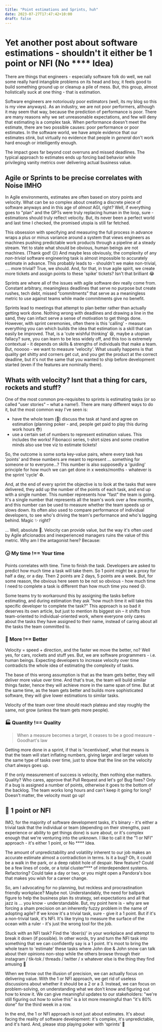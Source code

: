 ```yaml
---
title: "Point estimations and Sprints, huh"
date: 2023-07-27T17:47:42+10:00
draft: false
---
```


# Yet another post about software estimations - shouldn't it either be 1 point or NFI (No **** Idea)

There are things that engineers - especially software folk do well, we nail some really hard intangible problems on its head and boy, it feels good to build something ground up or cleanup a pile of mess. But, this group, almost holistically suck at one thing - that is estimation. 

Software engineers are notoriously poor estimators (well, its my blog so this is my view anyways). As an industry, we are not poor performers, although it may seem that way, because the prediction of performance is poor. There are many reasons why we set unreasonable expectations, and few will deny that estimating is a complex task. When performance doesn't meet the estimate, there are two possible causes: poor performance or poor estimates. In the software world, we have ample evidence that our estimates stink, but virtually no evidence that people in _general_ don't work hard enough or intelligently enough.

The impact goes far beyond cost overruns and missed deadlines. The typical approach to estimates ends up forcing bad behavior while privileging vanity metrics over delivering actual business value.

## Agile or Sprints to be precise correlates with Noise IMHO

In Agile environments, estimates are often based on story points and velocity. What can be so complex about creating a discrete piece of software anyways and in this age of _almost_ AGI, right? Well, if everything goes to "plan" and the GPTs were truly replacing human in the loop, sure - estimations should truly reflect velocity. But, its never been a perfect world and last time I checked, the promised utopia is still far fetched. 

This obsession with specifying and measuring the full process in advance wraps a plus or minus variance around a system that views engineers as machines pushing predictable work products through a pipeline at a steady stream. Yet to state what should be obvious, human beings are not machines. (Thank god! 😑) And maybe less obviously, the complexity of any _non-trivial_ software engineering task is almost impossible to accurately estimate in advance. This probably leads to - shouldn't we make non-trivial, .... more trivial? True, we should. And, for that, in true agile spirit, we create more tickets and assign points to these 'spike' tickets? Isn't that brilliant 😂

Sprints are where all of the issues with agile software dev really come from. Constant arbitrary, meaningless deadlines that serve no purpose but create rushes, tech debt, missed “commitments” that serve as a meaningless metric to use against teams while made commitments give no benefit. 

Sprints lead to meetings that attempt to plan better rather than actually getting work done. Nothing wrong with deadlines and drawing a line in the sand, they can infact serve a sense of motivation to get things done. However, with sprint ceremonies, often there is this 'calling' - measure everything you can which builds the idea that estimation is a skill that can easily be improved. That, is a 'cute wishful thinking' 😆, maybe a utopian fallacy? sure, you can learn to be less widely off, and this too is extremely contextual - it depends on skills & strengths of individuals that make a team. But, nooooo - we want to measure 'velocity'. What usually happens is that quality get shitty and corners get cut, and you get the product at the correct deadline, but it's not the same that you wanted to ship before development started (even if the features are nominally there).

## Whats with velocity? Isnt that a thing for cars, rockets and stuff?

One of the most common pre-requisites to sprints is estimating tasks (or so called "user stories" – what a name!). There are many different ways to do it, but the most common way I've seen is:

- have the whole team (💸) discuss the task at hand and agree on estimation (planning poker - and, people get paid to play this during work hours 😳)
- use a certain set of numbers to represent estimation values. This includes the works! Fibonacci series, t-shirt sizes and some creative minds also use tree viz to estimate tickets!

So, the outcome is some sorta key-value pairs, where every task has 'points' and these numbers are meant to represent ... something for someone or to everyone...? This number is also supposedly a 'guiding' principle for how much we can get done in x weeks/months - whatever is the sprint 'cycle' ♻️.

And, at the end of every sprint the objective is to look at the tasks that were delivered, they add up the number of the points of each task, and end up with a single number. This number represents how "fast" the team is going. It's a single number that represents all the team's work over a few months, and this number can be used to measure whether the team speeds up or slows down. Its often also used to compare performance of individual developers, to see who's driving the team's performance and who's lagging behind. Magic ✨ right?

... Well, absolute 💩. Velocity can provide value, but the way it's often used by Agile aficionados and inexperienced managers ruins the value of this metric. Why am I the antagonist here? Because:

### 🕞 My time !== Your time 

Points correlates with time. Time to finish the task. Developers are asked to predict how much time a task will take them. So 1 point might be a proxy for half a day, or a day. Then 2 points are 2 days, 5 points are a week. But, for some reason, the obvious here seem to be not so obvious - how much time I need to complete a task is different than how much time you need 😒. 

Some teams try to workaround this by assigning the tasks before estimating, and during estimation they ask "how much time it will take this specific developer to complete the task?" This approach is so bad it deserves its own article, but just to mention its biggest sin – it shifts from team-oriented to individual-oriented work, where everyone only cares about the tasks they have assigned to their name, instead of caring about all the tasks the team committed to.

### 🚀 More !== Better
Velocity = speed + direction, and the faster we move the better, no? Well yes, for cars, rockets and stuff yes. But, we are software programmers - i.e. human beings. Expecting developers to increase velocity over time contradicts the whole idea of estimating the complexity of tasks.

The base of this wrong assumption is that as the team gets better, they will deliver more value over time. And that's true, the team will build similar things faster, hence they will achieve more in the same span of time. But at the same time, as the team gets better and builds more sophisticated software, they will give lower estimations to similar tasks.

Velocity of the team over time should reach plateau and stay roughly the same, not grow (unless the team gets more people). 

### 🏭 Quantity !== Quality

> When a measure becomes a target, it ceases to be a good measure - Goodhart's law

Getting more done in a sprint, if that is 'incentivised', what that means is that the team will start inflating numbers, giving larger and larger values to the same type of tasks over time, just to show that the line on the velocity chart always goes up.

If the only measurement of success is velocity, then nothing else matters. Quality? Who cares, approve that Pull Request and let's go! Bug fixes? Only if a bug is assigned a number of points, otherwise it goes to the bottom of the backlog. The team works long hours and can't keep it going for long? Doesn't matter, the velocity must go up!


## 📍 1 point or NFI

IMO, for the majority of software development tasks, it's binary - it's either a trivial task that the individual or team (depending on their strengths, past experience or ability to get things done) is sure about, or it's complex enough that we're venturing into the unknown. I like to call it the "1 or NFI" approach - it's either 1 point, or No **** Idea.

The amount of unpredictability and volatility inherent to our job makes an accurate estimate almost a contradiction in terms. Is it a bug? Oh, it could be a walk in the park, or a deep rabbit hole of despair. New feature? Could be a few lines of code, or a total cluster**** of interdependent systems. Refactoring? Could take a day or two, or you might open a Pandora's box that makes you wish for a career change.

So, am I advocating for no planning, but reckless and procrastination friendly workplace? Maybe not. Understandably, the need for ballpark figure to help the business plan its strategy, set expectations and all that jazz is ... you know - understandable. But, my point here is - why are we forcing a sham precision on an inherently fuzzy problem in the name of adopting agile? If we know it's a trivial task, sure - give it a 1 point. But if it's a non-trivial task, it's NFI. It's like trying to measure the surface of the ocean with a ruler - it's just the wrong tool for the job.

Stuck with an NFI task? Find the 'doer(s)' in your workplace and attempt to break it down (if possible). In other words, try and turn the NFI task into something that we can confidently say is a 1 point. It's moot to bring the whole team to 'estimate' these tasks where John doe & John snow can talk about their opinions non-stop while the others browse through their instagram / tik-tok / threads / twitter / x whatever else is the thing they find amusing 🔫

When we throw out the illusion of precision, we can actually focus on delivering value. With the 1 or NFI approach, we get rid of useless discussions about whether it should be a 2 or a 3. Instead, we can focus on problem-solving, on understanding what we don't know and figuring out how to know it. We can give meaningful updates to our stakeholders: "we're still figuring out how to solve this" is a lot more meaningful than "it's 80% done" for the third week in a row.

In the end, the 1 or NFI approach is not just about estimates. It's about facing the reality of software development: it's complex, it's unpredictable, and it's hard. And, please stop playing poker with 'sprints' 🎲

